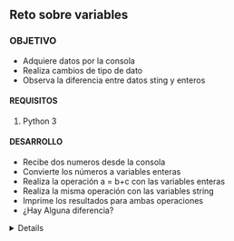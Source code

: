 	
## Reto sobre variables 

### OBJETIVO 

- Adquiere datos por la consola
- Realiza cambios de tipo de dato
- Observa la diferencia entre datos sting y enteros

#### REQUISITOS 

1. Python 3

#### DESARROLLO
- Recibe dos numeros desde la consola
- Convierte los números a variables enteras
- Realiza la operación a = b+c con las variables enteras
- Realiza la misma operación con las variables string
- Imprime los resultados para ambas operaciones 
- ¿Hay Alguna diferencia?


<details>
	Adquiere los datos desde la consola

	print("inserta número")
	a = input()
	print("inserta otro número") 
	b = input()

	Realiza el cast a entero
	
	num1 = int(a)
	num2 = int(b)
	
	Realiza las operaciones
	
	concatena = a+b
	suma = num1+num2
	
	Imprime los resultados
	
	print(concatena)
	print(suma)
	
	
</details> 



